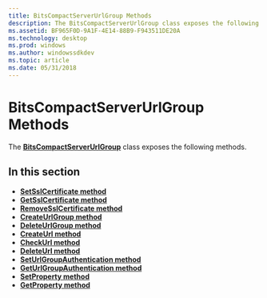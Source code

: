 ```yaml
---
title: BitsCompactServerUrlGroup Methods
description: The BitsCompactServerUrlGroup class exposes the following methods.
ms.assetid: BF965F0D-9A1F-4E14-88B9-F943511DE20A
ms.technology: desktop
ms.prod: windows
ms.author: windowssdkdev
ms.topic: article
ms.date: 05/31/2018
---
```


# BitsCompactServerUrlGroup Methods

The [**BitsCompactServerUrlGroup**](bitslightweightserverurlgroup.md) class exposes the following methods.

## In this section

-   [**SetSslCertificate method**](setsslcertificate-bitslightweightserverurlgroup.md)
-   [**GetSslCertificate method**](getsslcertificate-bitslightweightserverurlgroup.md)
-   [**RemoveSslCertificate method**](removesslcertificate-bitslightweightserverurlgroup.md)
-   [**CreateUrlGroup method**](createurlgroup-bitslightweightserverurlgroup.md)
-   [**DeleteUrlGroup method**](bitslightweightserverurlgroup-deleteurlgroup.md)
-   [**CreateUrl method**](createurl-bitslightweightserverurlgroup.md)
-   [**CheckUrl method**](checkurl-bitslightweightserverurlgroup.md)
-   [**DeleteUrl method**](deleteurl-bitslightweightserverurlgroup.md)
-   [**SetUrlGroupAuthentication method**](seturlgroupauthentication-bitslightweightserverurlgroup.md)
-   [**GetUrlGroupAuthentication method**](geturlgroupauthentication-bitslightweightserverurlgroup.md)
-   [**SetProperty method**](setproperty-bitslightweightserverurlgroup.md)
-   [**GetProperty method**](getproperty-bitslightweightserverurlgroup.md)

 

 




